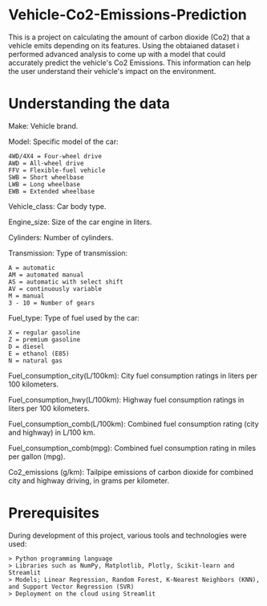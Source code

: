 # Vehicle-Co2-Emissions-Prediction
This is a project on calculating the amount of carbon dioxide (Co2) that a vehicle emits depending on its features. Using the obtaianed dataset i performed advanced analysis to come up with a model that could accurately predict the vehicle's Co2 Emissions. This information can help the user understand their vehicle's impact on the environment.

# Understanding the data
Make: Vehicle brand.

Model: Specific model of the car: 

    4WD/4X4 = Four-wheel drive
	AWD = All-wheel drive
	FFV = Flexible-fuel vehicle
	SWB = Short wheelbase
	LWB = Long wheelbase
	EWB = Extended wheelbase     
 
Vehicle_class: Car body type.

Engine_size: Size of the car engine in liters.

Cylinders: Number of cylinders.

Transmission: Type of transmission:

    A = automatic
	AM = automated manual
	AS = automatic with select shift
	AV = continuously variable
	M = manual
	3 - 10 = Number of gears
 
Fuel_type: Type of fuel used by the car:

    X = regular gasoline
	Z = premium gasoline
	D = diesel
	E = ethanol (E85)
	N = natural gas
 
Fuel_consumption_city(L/100km): City fuel consumption ratings in liters per 100 kilometers.

Fuel_consumption_hwy(L/100km): Highway fuel consumption ratings in liters per 100 kilometers.

Fuel_consumption_comb(L/100km): Combined fuel consumption rating (city and highway) in L/100 km.

Fuel_consumption_comb(mpg): Combined fuel consumption rating in miles per gallon (mpg).

Co2_emissions (g/km): Tailpipe emissions of carbon dioxide for combined city and highway driving, in grams per kilometer.

# Prerequisites
 During development of this project, various tools and technologies were used:
 
    > Python programming language
    > Libraries such as NumPy, Matplotlib, Plotly, Scikit-learn and Streamlit
    > Models; Linear Regression, Random Forest, K-Nearest Neighbors (KNN), and Support Vector Regression (SVR) 
    > Deployment on the cloud using Streamlit

